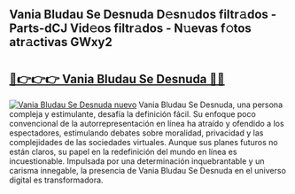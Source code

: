 ## Vania Bludau Se Desnuda D𝚎sn𝚞dos filtr𝚊dos - Parts-dCJ Vid𝚎os filtr𝚊dos - N𝚞evas f𝚘tos atr𝚊ctivas GWxy2

# <h2><a href="http://mb3kxn.tromn.icu/?c=Vania+Bludau+Se+Desnuda">🔗👉👉👉 Vania Bludau Se Desnuda 🔗🔗</a></h2>

[![Vania Bludau Se Desnuda nuevo](https://i.imgur.com/pEAQMta.gif)](http://mb3kxn.tromn.icu/?c=Vania+Bludau+Se+Desnuda)
Vania Bludau Se Desnuda, una persona compleja y estimulante, desafía la definición fácil. Su enfoque poco convencional de la autorrepresentación en línea ha atraído y ofendido a los espectadores, estimulando debates sobre moralidad, privacidad y las complejidades de las sociedades virtuales. Aunque sus planes futuros no están claros, su papel en la redefinición del mundo en línea es incuestionable. Impulsada por una determinación inquebrantable y un carisma innegable, la presencia de Vania Bludau Se Desnuda en el universo digital es transformadora.
